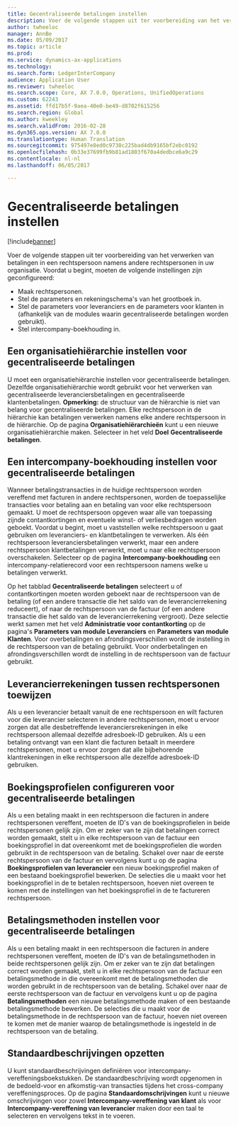 ```yaml
---
title: Gecentraliseerde betalingen instellen
description: Voer de volgende stappen uit ter voorbereiding van het verwerken van betalingen in een rechtspersoon namens andere rechtspersonen in uw organisatie.
author: twheeloc
manager: AnnBe
ms.date: 05/09/2017
ms.topic: article
ms.prod: 
ms.service: dynamics-ax-applications
ms.technology: 
ms.search.form: LedgerInterCompany
audience: Application User
ms.reviewer: twheeloc
ms.search.scope: Core, AX 7.0.0, Operations, UnifiedOperations
ms.custom: 62243
ms.assetid: ffd17b5f-9aea-40e0-be49-d8702f615256
ms.search.region: Global
ms.author: kweekley
ms.search.validFrom: 2016-02-28
ms.dyn365.ops.version: AX 7.0.0
ms.translationtype: Human Translation
ms.sourcegitcommit: 975497e8ed0c9738c225bad4db9165bf2ebc0192
ms.openlocfilehash: 0b33e37699fb9b81ad1803f670a4dedbce6a9c29
ms.contentlocale: nl-nl
ms.lasthandoff: 06/05/2017

---
```


# <a name="set-up-centralized-payments"></a>Gecentraliseerde betalingen instellen

[!include[banner](../includes/banner.md)]


Voer de volgende stappen uit ter voorbereiding van het verwerken van betalingen in een rechtspersoon namens andere rechtspersonen in uw organisatie. Voordat u begint, moeten de volgende instellingen zijn geconfigureerd:

-   Maak rechtspersonen.
-   Stel de parameters en rekeningschema's van het grootboek in.
-   Stel de parameters voor leveranciers en de parameters voor klanten in (afhankelijk van de modules waarin gecentraliseerde betalingen worden gebruikt).
-   Stel intercompany-boekhouding in.

## <a name="set-up-an-organizational-hierarchy-for-centralized-payments"></a>Een organisatiehiërarchie instellen voor gecentraliseerde betalingen
U moet een organisatiehiërarchie instellen voor gecentraliseerde betalingen. Dezelfde organisatiehiërarchie wordt gebruikt voor het verwerken van gecentraliseerde leveranciersbetalingen en gecentraliseerde klantenbetalingen. **Opmerking:** de structuur van de hiërarchie is niet van belang voor gecentraliseerde betalingen. Elke rechtspersoon in de hiërarchie kan betalingen verwerken namens elke andere rechtspersoon in de hiërarchie. Op de pagina **Organisatiehiërarchieën** kunt u een nieuwe organisatiehiërarchie maken. Selecteer in het veld **Doel** **Gecentraliseerde betalingen**. 

## <a name="set-up-an-intercompany-account-for-centralized-payments"></a>Een intercompany-boekhouding instellen voor gecentraliseerde betalingen
Wanneer betalingstransacties in de huidige rechtspersoon worden vereffend met facturen in andere rechtspersonen, worden de toepasselijke transacties voor betaling aan en betaling van voor elke rechtspersoon gemaakt. U moet de rechtspersoon opgeven waar alle van toepassing zijnde contantkortingen en eventuele winst- of verliesbedragen worden geboekt. Voordat u begint, moet u vaststellen welke rechtspersoon u gaat gebruiken om leveranciers- en klantbetalingen te verwerken. Als één rechtspersoon leveranciersbetalingen verwerkt, maar een andere rechtspersoon klantbetalingen verwerkt, moet u naar elke rechtspersoon overschakelen. Selecteer op de pagina **Intercompany-boekhouding** een intercompany-relatierecord voor een rechtspersoon namens welke u betalingen verwerkt. 

Op het tabblad **Gecentraliseerde betalingen** selecteert u of contantkortingen moeten worden geboekt naar de rechtspersoon van de betaling (of een andere transactie die het saldo van de leverancierrekening reduceert), of naar de rechtspersoon van de factuur (of een andere transactie die het saldo van de leverancierrekening vergroot). Deze selectie werkt samen met het veld **Administratie voor contantkorting** op de pagina's **Parameters van module Leveranciers** en **Parameters van module Klanten**. Voor overbetalingen en afrondingsverschillen wordt de instelling in de rechtspersoon van de betaling gebruikt. Voor onderbetalingen en afrondingsverschillen wordt de instelling in de rechtspersoon van de factuur gebruikt.

## <a name="map-vendor-accounts-across-legal-entities"></a>Leverancierrekeningen tussen rechtspersonen toewijzen
Als u een leverancier betaalt vanuit de ene rechtspersoon en wilt facturen voor die leverancier selecteren in andere rechtspersonen, moet u ervoor zorgen dat alle desbetreffende leveranciersrekeningen in elke rechtspersoon allemaal dezelfde adresboek-ID gebruiken. Als u een betaling ontvangt van een klant die facturen betaalt in meerdere rechtspersonen, moet u ervoor zorgen dat alle bijbehorende klantrekeningen in elke rechtspersoon alle dezelfde adresboek-ID gebruiken.

## <a name="set-up-posting-profiles-for-centralized-payments"></a>Boekingsprofielen configureren voor gecentraliseerde betalingen
Als u een betaling maakt in een rechtspersoon die facturen in andere rechtspersonen vereffent, moeten de ID's van de boekingsprofielen in beide rechtspersonen gelijk zijn. Om er zeker van te zijn dat betalingen correct worden gemaakt, stelt u in elke rechtspersoon van de factuur een boekingsprofiel in dat overeenkomt met de boekingsprofielen die worden gebruikt in de rechtspersoon van de betaling. Schakel over naar de eerste rechtspersoon van de factuur en vervolgens kunt u op de pagina **Boekingsprofielen van leverancier** een nieuw boekingsprofiel maken of een bestaand boekingsprofiel bewerken. De selecties die u maakt voor het boekingsprofiel in de te betalen rechtspersoon, hoeven niet overeen te komen met de instellingen van het boekingsprofiel in de te factureren rechtspersoon.

## <a name="set-up-methods-of-payment-for-centralized-payments"></a>Betalingsmethoden instellen voor gecentraliseerde betalingen
Als u een betaling maakt in een rechtspersoon die facturen in andere rechtspersonen vereffent, moeten de ID's van de betalingsmethoden in beide rechtspersonen gelijk zijn. Om er zeker van te zijn dat betalingen correct worden gemaakt, stelt u in elke rechtspersoon van de factuur een betalingsmethode in die overeenkomt met de betalingsmethoden die worden gebruikt in de rechtspersoon van de betaling. Schakel over naar de eerste rechtspersoon van de factuur en vervolgens kunt u op de pagina **Betalingsmethoden** een nieuwe betalingsmethode maken of een bestaande betalingsmethode bewerken. De selecties die u maakt voor de betalingsmethode in de rechtspersoon van de factuur, hoeven niet overeen te komen met de manier waarop de betalingsmethode is ingesteld in de rechtspersoon van de betaling.

## <a name="set-up-default-descriptions"></a>Standaardbeschrijvingen opzetten
U kunt standaardbeschrijvingen definiëren voor intercompany-vereffeningsboekstukken. De standaardbeschrijving wordt opgenomen in de bedoeld-voor en afkomstig-van transacties tijdens het cross-company vereffeningsproces. Op de pagina **Standaardomschrijvingen** kunt u nieuwe omschrijvingen voor zowel **Intercompany-vereffening van klant** als voor **Intercompany-vereffening van leverancier** maken door een taal te selecteren en vervolgens tekst in te voeren.




